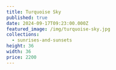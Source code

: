 ```yaml
---
title: Turquoise Sky
published: true
date: 2024-09-17T09:23:00.000Z
featured_image: /img/turquoise-sky.jpg
collections:
  - sunrises-and-sunsets
height: 36
width: 36
price: 2200
---
```

